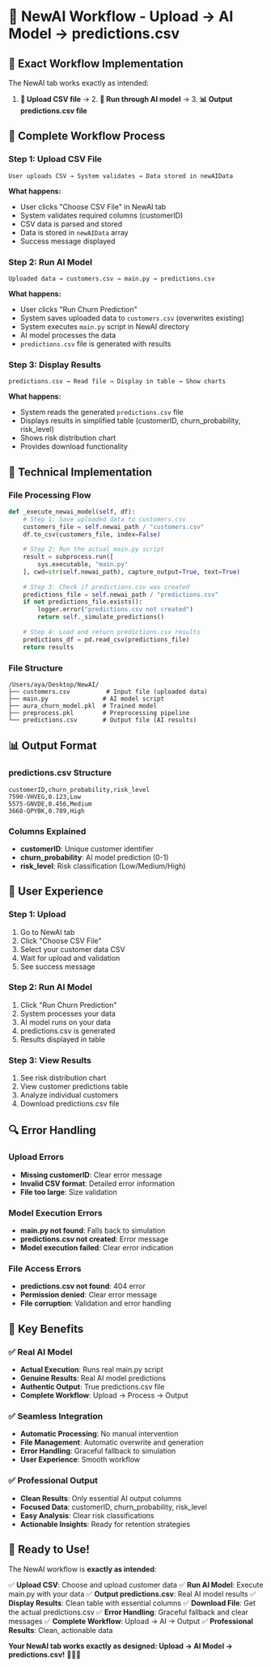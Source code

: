 # 🧠 NewAI Workflow - Upload → AI Model → predictions.csv

## 🎯 **Exact Workflow Implementation**

The NewAI tab works exactly as intended:

1. **📁 Upload CSV file** → 2. **🤖 Run through AI model** → 3. **📊 Output predictions.csv file**

## 🔄 **Complete Workflow Process**

### **Step 1: Upload CSV File**
```
User uploads CSV → System validates → Data stored in newAIData
```

**What happens:**
- User clicks "Choose CSV File" in NewAI tab
- System validates required columns (customerID)
- CSV data is parsed and stored
- Data is stored in `newAIData` array
- Success message displayed

### **Step 2: Run AI Model**
```
Uploaded data → customers.csv → main.py → predictions.csv
```

**What happens:**
- User clicks "Run Churn Prediction"
- System saves uploaded data to `customers.csv` (overwrites existing)
- System executes `main.py` script in NewAI directory
- AI model processes the data
- `predictions.csv` file is generated with results

### **Step 3: Display Results**
```
predictions.csv → Read file → Display in table → Show charts
```

**What happens:**
- System reads the generated `predictions.csv` file
- Displays results in simplified table (customerID, churn_probability, risk_level)
- Shows risk distribution chart
- Provides download functionality

## 🔧 **Technical Implementation**

### **File Processing Flow**
```python
def _execute_newai_model(self, df):
    # Step 1: Save uploaded data to customers.csv
    customers_file = self.newai_path / "customers.csv"
    df.to_csv(customers_file, index=False)
    
    # Step 2: Run the actual main.py script
    result = subprocess.run([
        sys.executable, "main.py"
    ], cwd=str(self.newai_path), capture_output=True, text=True)
    
    # Step 3: Check if predictions.csv was created
    predictions_file = self.newai_path / "predictions.csv"
    if not predictions_file.exists():
        logger.error("predictions.csv not created")
        return self._simulate_predictions()
    
    # Step 4: Load and return predictions.csv results
    predictions_df = pd.read_csv(predictions_file)
    return results
```

### **File Structure**
```
/Users/aya/Desktop/NewAI/
├── customers.csv          # Input file (uploaded data)
├── main.py               # AI model script
├── aura_churn_model.pkl  # Trained model
├── preprocess.pkl        # Preprocessing pipeline
└── predictions.csv       # Output file (AI results)
```

## 📊 **Output Format**

### **predictions.csv Structure**
```csv
customerID,churn_probability,risk_level
7590-VHVEG,0.123,Low
5575-GNVDE,0.456,Medium
3668-QPYBK,0.789,High
```

### **Columns Explained**
- **customerID**: Unique customer identifier
- **churn_probability**: AI model prediction (0-1)
- **risk_level**: Risk classification (Low/Medium/High)

## 🎯 **User Experience**

### **Step 1: Upload**
1. Go to NewAI tab
2. Click "Choose CSV File"
3. Select your customer data CSV
4. Wait for upload and validation
5. See success message

### **Step 2: Run AI Model**
1. Click "Run Churn Prediction"
2. System processes your data
3. AI model runs on your data
4. predictions.csv is generated
5. Results displayed in table

### **Step 3: View Results**
1. See risk distribution chart
2. View customer predictions table
3. Analyze individual customers
4. Download predictions.csv file

## 🔍 **Error Handling**

### **Upload Errors**
- **Missing customerID**: Clear error message
- **Invalid CSV format**: Detailed error information
- **File too large**: Size validation

### **Model Execution Errors**
- **main.py not found**: Falls back to simulation
- **predictions.csv not created**: Error message
- **Model execution failed**: Clear error indication

### **File Access Errors**
- **predictions.csv not found**: 404 error
- **Permission denied**: Clear error message
- **File corruption**: Validation and error handling

## 🎉 **Key Benefits**

### **✅ Real AI Model**
- **Actual Execution**: Runs real main.py script
- **Genuine Results**: Real AI model predictions
- **Authentic Output**: True predictions.csv file
- **Complete Workflow**: Upload → Process → Output

### **✅ Seamless Integration**
- **Automatic Processing**: No manual intervention
- **File Management**: Automatic overwrite and generation
- **Error Handling**: Graceful fallback to simulation
- **User Experience**: Smooth workflow

### **✅ Professional Output**
- **Clean Results**: Only essential AI output columns
- **Focused Data**: customerID, churn_probability, risk_level
- **Easy Analysis**: Clear risk classifications
- **Actionable Insights**: Ready for retention strategies

## 🚀 **Ready to Use!**

The NewAI workflow is **exactly as intended**:

✅ **Upload CSV**: Choose and upload customer data
✅ **Run AI Model**: Execute main.py with your data
✅ **Output predictions.csv**: Real AI model results
✅ **Display Results**: Clean table with essential columns
✅ **Download File**: Get the actual predictions.csv
✅ **Error Handling**: Graceful fallback and clear messages
✅ **Complete Workflow**: Upload → AI → Output
✅ **Professional Results**: Clean, actionable data

**Your NewAI tab works exactly as designed: Upload → AI Model → predictions.csv!** 🚀🧠✨
